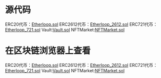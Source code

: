 # 源代码
ERC20代币：[Etherloop.sol](./contracts/Etherloop.sol)
ERC2612代币：[Etherloop_2612.sol](./contracts/Etherloop_2612.sol)
ERC721代币：[Etherloop_721.sol](./contracts/Etherloop_721.sol)
Vault:[Vault.sol](./contracts/Vault.sol)
NFTMarket:[NFTMarket.sol](./contracts/NFTMarket.sol)

# 在区块链浏览器上查看
ERC20代币：[Etherloop.sol](https://goerli.etherscan.io/address/0xD0bd37Ba29ADC62B4871A761CB1664D3a6d1b386)
ERC2612代币：[Etherloop_2612.sol](https://goerli.etherscan.io/address/0xebe8a4970931e091f310f0140b105b70dd761740)
ERC721代币：[Etherloop_721.sol](https://goerli.etherscan.io/address/0x06B8CA53d6983Eb7cd4BBf13Ef7DE9cdCCc3fB37)
Vault:[Vault.sol](https://goerli.etherscan.io/address/0xa32cbea260814e15834451932b8e9f36da48ad8d)
NFTMarket:[NFTMarket.sol](https://goerli.etherscan.io/address/0xA7A7d608Faf6984A73299e382C56a217c80c927e)